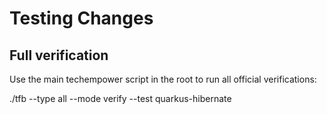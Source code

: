 # Testing Changes


## Full verification

Use the main techempower script in the root to run all official verifications:

./tfb --type all --mode verify --test quarkus-hibernate